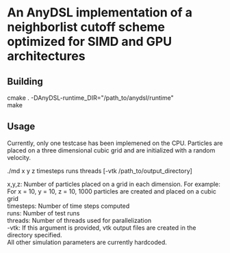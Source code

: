 # An AnyDSL implementation of a neighborlist cutoff scheme optimized for SIMD and GPU architectures

## Building
cmake . -DAnyDSL-runtime_DIR="/path_to/anydsl/runtime"  
make

## Usage
Currently, only one testcase has been implemened on the CPU. Particles are placed on a three dimensional cubic grid and are initialized with a random velocity.  

./md x y z timesteps runs threads [-vtk /path_to/output_directory]  

x,y,z: Number of particles placed on a grid in each dimension. For example: For x = 10, y = 10, z = 10, 1000 particles are created and placed on a cubic grid  
timesteps: Number of time steps computed  
runs: Number of test runs  
threads: Number of threads used for parallelization   
-vtk: If this argument is provided, vtk output files are created in the directory specified.  
All other simulation parameters are currently hardcoded.  
